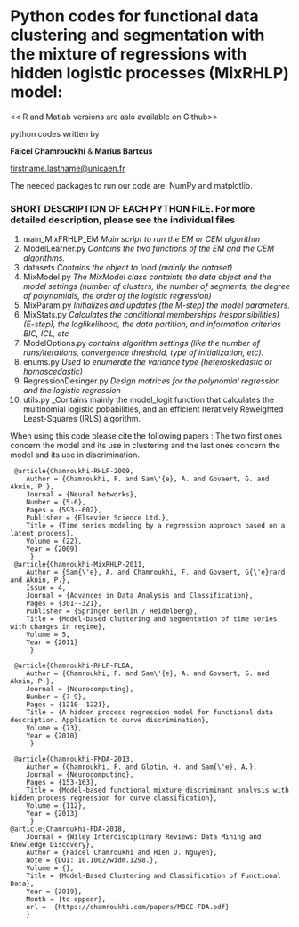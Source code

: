 # Python codes for functional data clustering and segmentation with the mixture of regressions with hidden logistic processes (MixRHLP) model: 

<< R and Matlab versions are aslo available on Github>>

python codes written by

**Faicel Chamrouckhi**
&
**Marius Bartcus**

firstname.lastname@unicaen.fr

The needed packages to run our code are: NumPy and matplotlib.



### SHORT DESCRIPTION OF EACH PYTHON FILE. For more detailed description, please see the individual files

1) main_MixFRHLP_EM _Main script to run the EM or CEM algorithm_
2) ModelLearner.py _Contains the two functions of the EM and the CEM algorithms._
3) datasets _Contains the object to load (mainly the dataset)_                        
4) MixModel.py _The MixModel class containts the data object and the model settings (number of clusters, the number of segments, the degree of polynomials, the order of the logistic regression)_
4) MixParam.py _Initializes and updates (the M-step) the model parameters._
5) MixStats.py _Calculates the conditional memberships (responsibilities) (E-step), the loglikelihood, the data partition, and information criterias BIC, ICL, etc_
6) ModelOptions.py _contains algorithm settings (like the number of runs/iterations, convergence threshold, type of initialization, etc)._
8) enums.py _Used to enumerate the variance type (heteroskedastic or homoscedastic)_
9) RegressionDesinger.py _Design matrices for the polynomial regression and the logistic regression_
10) utils.py _Contains mainly the model_logit function that calculates the multinomial logistic pobabilities, and an efficient Iteratively Reweighted Least-Squares (IRLS) algorithm.


When using this code please cite the following papers : The two first ones concern the model and its use in clustering and the last ones concern the model and its use in discrimination.


```
 @article{Chamroukhi-RHLP-2009,
 	Author = {Chamroukhi, F. and Sam\'{e}, A. and Govaert, G. and Aknin, P.},
 	Journal = {Neural Networks},
 	Number = {5-6},
 	Pages = {593--602},
	Publisher = {Elsevier Science Ltd.},
 	Title = {Time series modeling by a regression approach based on a latent process},
 	Volume = {22},
 	Year = {2009}
     }
 @article{Chamroukhi-MixRHLP-2011,
 	Author = {Sam{\'e}, A. and Chamroukhi, F. and Govaert, G{\'e}rard and Aknin, P.},
 	Issue = 4,
 	Journal = {Advances in Data Analysis and Classification},
 	Pages = {301--321},
 	Publisher = {Springer Berlin / Heidelberg},
 	Title = {Model-based clustering and segmentation of time series with changes in regime},
 	Volume = 5,
 	Year = {2011}
     }

 @article{Chamroukhi-RHLP-FLDA,
 	Author = {Chamroukhi, F. and Sam\'{e}, A. and Govaert, G. and Aknin, P.},
 	Journal = {Neurocomputing},
 	Number = {7-9},
 	Pages = {1210--1221},
 	Title = {A hidden process regression model for functional data description. Application to curve discrimination},
 	Volume = {73},
 	Year = {2010}
     }

 @article{Chamroukhi-FMDA-2013,
 	Author = {Chamroukhi, F. and Glotin, H. and Sam{\'e}, A.},
 	Journal = {Neurocomputing},
 	Pages = {153-163},
 	Title = {Model-based functional mixture discriminant analysis with hidden process regression for curve classification},
 	Volume = {112},
 	Year = {2013}
     }  
@article{Chamroukhi-FDA-2018,
 	Journal = {Wiley Interdisciplinary Reviews: Data Mining and Knowledge Discovery},
 	Author = {Faicel Chamroukhi and Hien D. Nguyen},
 	Note = {DOI: 10.1002/widm.1298.},
 	Volume = {},
 	Title = {Model-Based Clustering and Classification of Functional Data},
 	Year = {2019},
 	Month = {to appear},
 	url =  {https://chamroukhi.com/papers/MBCC-FDA.pdf}
    }
```
